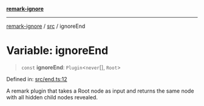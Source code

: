 [**remark-ignore**](../../README.md)

***

[remark-ignore](../../README.md) / [src](../README.md) / ignoreEnd

# Variable: ignoreEnd

> `const` **ignoreEnd**: `Plugin`\<`never`[], `Root`\>

Defined in: [src/end.ts:12](https://github.com/Xunnamius/unified-utils/blob/a4f71008c0749e4915e4bdc7b10c0735df17a6c6/packages/remark-ignore/src/end.ts#L12)

A remark plugin that takes a Root node as input and returns the same node
with all hidden child nodes revealed.
